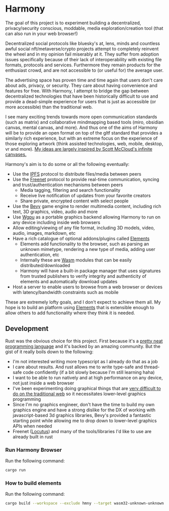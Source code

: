 # Harmony

The goal of this project is to experiment building a decentralized, privacy/security conscious, moddable, media exploration/creation tool (that can also run in your web browser!)

Decentralized social protocols like bluesky's at, lens, minds and countless awful social nft/metaverse/crypto projects attempt to completely reinvent the wheel and in my opinion fail miserably at it. They suffer from adoption issues specifically because of their lack of interoperability with existing file formats, protocols and services. Furthermore they remain products for the enthusiast crowd, and are not accessible to (or useful for) the average user.

The advertising space has proven time and time again that users don't care about ads, privacy, or security. They care about having convenience and features for free. With Harmony, I attempt to bridge the gap between decentralized technologies that have been historically difficult to use and provide a dead-simple experience for users that is just as accessible (or more accessible) than the traditional web.

I see many exciting trends towards more open communication standards (such as matrix) and collaborative mindmapping based tools (miro, obsidian canvas, mental canvas, and more). And thus one of the aims of Harmony will be to provide an open format on top of the gltf standard that provides a similarly rich experience, but with an extreme focus on the experience of those exploring artwork (think assisted technologies, web, mobile, desktop, vr and more). [My ideas are largely inspired by Scott McCloud's infinite canvases.](https://guild.art/blog/a-letter-to-scott-mccloud#what-im-working-on)

Harmony's aim is to do some or all the following eventually:

- Use the [IPFS](https://ipfs.tech/) protocol to distribute files/media between peers
- Use the [Freenet](https://freenet.org/) protocol to provide real-time communication, syncing and trust/authentication mechanisms between peers
    - Media tagging, filtering and search functionality
    - Receive live notification of updates from your favorite creators
    - Share private, encrypted content with select people
- Use the [Bevy](https://bevyengine.org/) game engine to render multimedia content, including rich text, 3D graphics, video, audio and more
- Use [Wgpu](https://wgpu.rs/) as a portable graphics backend allowing Harmony to run on any device including inside web browsers
- Allow editing/viewing of any file format, including 3D models, video, audio, images, markdown, etc
- Have a rich catalogue of optional addons/plugins called [Elements](https://github.com/MarcGuiselin/hmny/tree/main/elements/#readme)
    - Elements add functionality to the browser, such as parsing an unknown mimetype, rendering a new type of media, adding user authentication, etc
    - Internally these are [Wasm](https://webassembly.org/) modules that can be easily distributed/downloaded
    - Harmony will have a built-in package manager that uses signatures from trusted publishers to verify integrity and authenticity of elements and automatically download updates
- Host a server to enable users to browse from a web browser or devices with latency/bandwidth constraints such as mobile

These are extremely lofty goals, and I don't expect to achieve them all. My hope is to build an platform using [Elements](https://github.com/MarcGuiselin/hmny/tree/main/elements/#readme) that is extensible enough to allow others to add functionality where they think it is needed.

## Development

Rust was the obvious choice for this project. First because it's a [pretty neat programming language](https://www.youtube.com/@NoBoilerplate) and it's backed by an amazing community. But the gist of it really boils down to the following:
- I'm not interested writing more typescript as I already do that as a job
- I care about results. And rust allows me to write type-safe and thread-safe code confidently (if a bit slowly because I'm still learning haha)
- I want to be able to run natively and at high performance on any device, not just inside a web browser
- I've been experimenting doing graphical things that are [very difficult to do on the traditional web](https://stackoverflow.com/questions/72008951) so it necessitates lower-level graphics programming
- Since I'm no graphics engineer, don't have the time to build my own graphics engine and have a strong dislike for the DX of working with javascript-based 3d graphics libraries, Bevy's provided a fantastic starting point while allowing me to drop down to lower-level graphics APIs when needed
- Freenet ([Locutus](https://github.com/freenet/locutus)) and many of the tools/libraries I'd like to use are already built in rust

### Run Harmony Browser 

Run the following command:

```sh
cargo run
```

### How to build elements

Run the following command:

```sh
cargo build --workspace --exclude hmny --target wasm32-unknown-unknown -r
```
